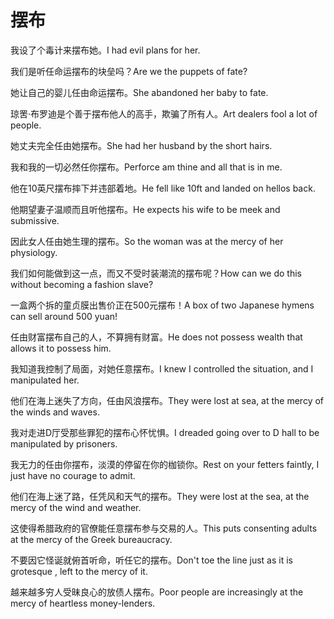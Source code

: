 # 摆布

<p><span class="chinese">我设了个毒计来摆布她。</span><span class="english">I had evil plans for her.</span></p>

<p><span class="chinese">我们是听任命运摆布的块垒吗？</span><span class="english">Are we the puppets of fate?</span></p>

<p><span class="chinese">她让自己的婴儿任由命运摆布。</span><span class="english">She abandoned her baby to fate.</span></p>

<p><span class="chinese">琼罟·布罗迪是个善于摆布他人的高手，欺骗了所有人。</span><span class="english">Art dealers fool a lot of people.</span></p>

<p><span class="chinese">她丈夫完全任由她摆布。</span><span class="english">She had her husband by the short hairs.</span></p>

<p><span class="chinese">我和我的一切必然任你摆布。</span><span class="english">Perforce am thine and all that is in me.</span></p>

<p><span class="chinese">他在10英尺摆布摔下并违部着地。</span><span class="english">He fell like 10ft and landed on hellos back.</span></p>

<p><span class="chinese">他期望妻子温顺而且听他摆布。</span><span class="english">He expects his wife to be meek and submissive.</span></p>

<p><span class="chinese">因此女人任由她生理的摆布。</span><span class="english">So the woman was at the mercy of her physiology.</span></p>

<p><span class="chinese">我们如何能做到这一点，而又不受时装潮流的摆布呢？</span><span class="english">How can we do this without becoming a fashion slave?</span></p>

<p><span class="chinese">一盒两个拆的童贞膜出售价正在500元摆布！</span><span class="english">A box of two Japanese hymens can sell around 500 yuan!</span></p>

<p><span class="chinese">任由财富摆布自己的人，不算拥有财富。</span><span class="english">He does not possess wealth that allows it to possess him.</span></p>

<p><span class="chinese">我知道我控制了局面，对她任意摆布。</span><span class="english">I knew I controlled the situation, and I manipulated her.</span></p>

<p><span class="chinese">他们在海上迷失了方向，任由风浪摆布。</span><span class="english">They were lost at sea, at the mercy of the winds and waves.</span></p>

<p><span class="chinese">我对走进D厅受那些罪犯的摆布心怀忧惧。</span><span class="english">I dreaded going over to D hall to be manipulated by prisoners.</span></p>

<p><span class="chinese">我无力的任由你摆布，淡漠的停留在你的枷锁你。</span><span class="english">Rest on your fetters faintly, I just have no courage to admit.</span></p>

<p><span class="chinese">他们在海上迷了路，任凭风和天气的摆布。</span><span class="english">They were lost at the sea, at the mercy of the wind and weather.</span></p>

<p><span class="chinese">这使得希腊政府的官僚能任意摆布参与交易的人。</span><span class="english">This puts consenting adults at the mercy of the Greek bureaucracy.</span></p>

<p><span class="chinese">不要因它怪诞就俯首听命，听任它的摆布。</span><span class="english">Don't toe the line just as it is grotesque , left to the mercy of it.</span></p>

<p><span class="chinese">越来越多穷人受昧良心的放债人摆布。</span><span class="english">Poor people are increasingly at the mercy of heartless money-lenders.</span></p>

